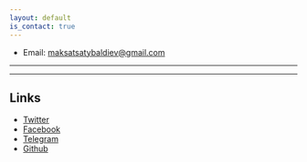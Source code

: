 ```yaml
---
layout: default
is_contact: true
---
```


* Email: [maksatsatybaldiev@gmail.com](mailto:maksatsatybaldiev@gmail.com)

<!-- * Phone: [+91-123123](tel:+91-123123) -->

---

<!-- ## Mailing Address

> 221B, Baker Street
>
> London
>
> United Kingdom -->

---

## Links

* [Twitter](https://github.com/maksatst)
* [Facebook](https://instagram.com/maksatsat)
* [Telegram](https://t.me/maksatsat)
* [Github](https://github.com/maksatsat)
